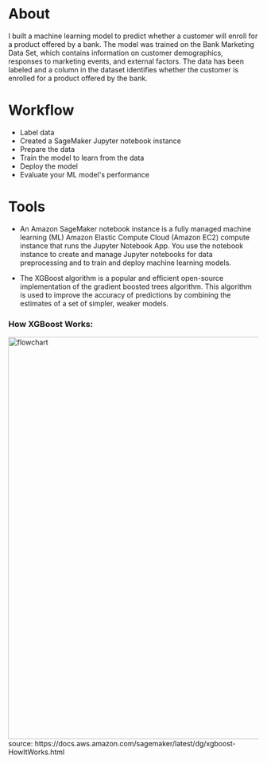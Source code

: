 # About 
I built a machine learning model to predict whether a customer will enroll for a product offered by a bank. The model was trained on the Bank Marketing Data Set, which contains information on customer demographics, responses to marketing events, and external factors. The data has been labeled and a column in the dataset identifies whether the customer is enrolled for a product offered by the bank.

# Workflow
- Label data
- Created a SageMaker Jupyter notebook instance
- Prepare the data
- Train the model to learn from the data
- Deploy the model
- Evaluate your ML model's performance


# Tools

- An Amazon SageMaker notebook instance is a fully managed machine learning (ML) Amazon Elastic Compute Cloud (Amazon EC2) compute instance that runs the Jupyter Notebook App. You use the notebook instance to create and manage Jupyter notebooks for data preprocessing and to train and deploy machine learning models.

- The XGBoost algorithm is a popular and efficient open-source implementation of the gradient boosted trees algorithm. This algorithm is used to improve the accuracy of predictions by combining the estimates of a set of simpler, weaker models.

### How XGBoost Works:
<img width="809" alt="flowchart" src="https://docs.aws.amazon.com/images/sagemaker/latest/dg/images/xgboost_illustration.png">
source: https://docs.aws.amazon.com/sagemaker/latest/dg/xgboost-HowItWorks.html
